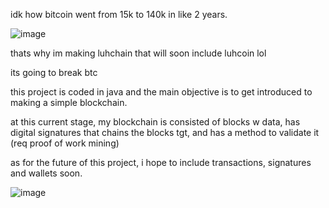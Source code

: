 idk how bitcoin went from 15k to 140k in like 2 years. 

![image](https://github.com/user-attachments/assets/4060c6d9-bec0-4008-a1c4-95734c6ed4bc)


thats why im making luhchain that will soon include luhcoin lol

its going to break btc 

this project is coded in java and the main objective is to get introduced to making a simple blockchain. 

at this current stage, my blockchain is consisted of blocks w data, has digital signatures that chains the blocks tgt, and has a method to validate it (req proof of work mining) 

as for the future of this project, i hope to include transactions, signatures and wallets soon. 

![image](https://github.com/user-attachments/assets/cdfd4426-9617-4ed1-9b06-95fafcbdaec5)

